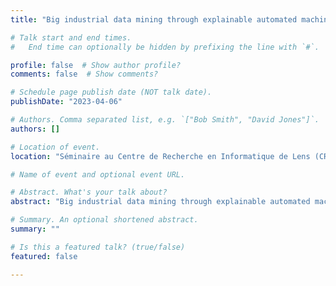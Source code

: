```yaml
---
title: "Big industrial data mining through explainable automated machine learning"

# Talk start and end times.
#   End time can optionally be hidden by prefixing the line with `#`.

profile: false  # Show author profile?
comments: false  # Show comments?

# Schedule page publish date (NOT talk date).
publishDate: "2023-04-06"

# Authors. Comma separated list, e.g. `["Bob Smith", "David Jones"]`.
authors: []

# Location of event.
location: "Séminaire au Centre de Recherche en Informatique de Lens (CRIL), Lens, France"

# Name of event and optional event URL.

# Abstract. What's your talk about?
abstract: "Big industrial data mining through explainable automated machine learning"

# Summary. An optional shortened abstract.
summary: ""

# Is this a featured talk? (true/false)
featured: false

---
```



